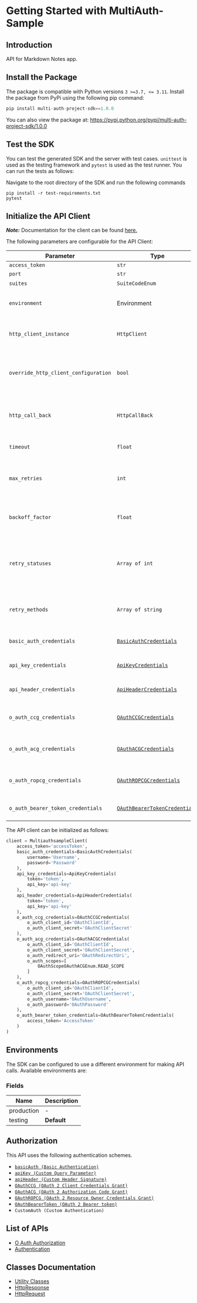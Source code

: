 
# Getting Started with MultiAuth-Sample

## Introduction

API for Markdown Notes app.

## Install the Package

The package is compatible with Python versions `3 >=3.7, <= 3.11`.
Install the package from PyPi using the following pip command:

```python
pip install multi-auth-project-sdk==1.0.0
```

You can also view the package at:
https://pypi.python.org/pypi/multi-auth-project-sdk/1.0.0

## Test the SDK

You can test the generated SDK and the server with test cases. `unittest` is used as the testing framework and `pytest` is used as the test runner. You can run the tests as follows:

Navigate to the root directory of the SDK and run the following commands

```
pip install -r test-requirements.txt
pytest
```

## Initialize the API Client

**_Note:_** Documentation for the client can be found [here.](https://www.github.com/Syed-Subtain/multi-auth-project-python-sdk/tree/1.0.0/doc/client.md)

The following parameters are configurable for the API Client:

| Parameter | Type | Description |
|  --- | --- | --- |
| `access_token` | `str` |  |
| `port` | `str` | *Default*: `'80'` |
| `suites` | `SuiteCodeEnum` | *Default*: `1` |
| `environment` | Environment | The API environment. <br> **Default: `Environment.TESTING`** |
| `http_client_instance` | `HttpClient` | The Http Client passed from the sdk user for making requests |
| `override_http_client_configuration` | `bool` | The value which determines to override properties of the passed Http Client from the sdk user |
| `http_call_back` | `HttpCallBack` | The callback value that is invoked before and after an HTTP call is made to an endpoint |
| `timeout` | `float` | The value to use for connection timeout. <br> **Default: 60** |
| `max_retries` | `int` | The number of times to retry an endpoint call if it fails. <br> **Default: 0** |
| `backoff_factor` | `float` | A backoff factor to apply between attempts after the second try. <br> **Default: 2** |
| `retry_statuses` | `Array of int` | The http statuses on which retry is to be done. <br> **Default: [408, 413, 429, 500, 502, 503, 504, 521, 522, 524]** |
| `retry_methods` | `Array of string` | The http methods on which retry is to be done. <br> **Default: ['GET', 'PUT']** |
| `basic_auth_credentials` | [`BasicAuthCredentials`](https://www.github.com/Syed-Subtain/multi-auth-project-python-sdk/tree/1.0.0/doc/$a/https://www.github.com/Syed-Subtain/multi-auth-project-python-sdk/tree/1.0.0/basic-authentication.md) | The credential object for Basic Authentication |
| `api_key_credentials` | [`ApiKeyCredentials`](https://www.github.com/Syed-Subtain/multi-auth-project-python-sdk/tree/1.0.0/doc/$a/https://www.github.com/Syed-Subtain/multi-auth-project-python-sdk/tree/1.0.0/custom-query-parameter.md) | The credential object for Custom Query Parameter |
| `api_header_credentials` | [`ApiHeaderCredentials`](https://www.github.com/Syed-Subtain/multi-auth-project-python-sdk/tree/1.0.0/doc/$a/https://www.github.com/Syed-Subtain/multi-auth-project-python-sdk/tree/1.0.0/custom-header-signature.md) | The credential object for Custom Header Signature |
| `o_auth_ccg_credentials` | [`OAuthCCGCredentials`](https://www.github.com/Syed-Subtain/multi-auth-project-python-sdk/tree/1.0.0/doc/$a/https://www.github.com/Syed-Subtain/multi-auth-project-python-sdk/tree/1.0.0/oauth-2-client-credentials-grant.md) | The credential object for OAuth 2 Client Credentials Grant |
| `o_auth_acg_credentials` | [`OAuthACGCredentials`](https://www.github.com/Syed-Subtain/multi-auth-project-python-sdk/tree/1.0.0/doc/$a/https://www.github.com/Syed-Subtain/multi-auth-project-python-sdk/tree/1.0.0/oauth-2-authorization-code-grant.md) | The credential object for OAuth 2 Authorization Code Grant |
| `o_auth_ropcg_credentials` | [`OAuthROPCGCredentials`](https://www.github.com/Syed-Subtain/multi-auth-project-python-sdk/tree/1.0.0/doc/$a/https://www.github.com/Syed-Subtain/multi-auth-project-python-sdk/tree/1.0.0/oauth-2-resource-owner-credentials-grant.md) | The credential object for OAuth 2 Resource Owner Credentials Grant |
| `o_auth_bearer_token_credentials` | [`OAuthBearerTokenCredentials`](https://www.github.com/Syed-Subtain/multi-auth-project-python-sdk/tree/1.0.0/doc/$a/https://www.github.com/Syed-Subtain/multi-auth-project-python-sdk/tree/1.0.0/oauth-2-bearer-token.md) | The credential object for OAuth 2 Bearer token |

The API client can be initialized as follows:

```python
client = MultiauthsampleClient(
    access_token='accessToken',
    basic_auth_credentials=BasicAuthCredentials(
        username='Username',
        password='Password'
    ),
    api_key_credentials=ApiKeyCredentials(
        token='token',
        api_key='api-key'
    ),
    api_header_credentials=ApiHeaderCredentials(
        token='token',
        api_key='api-key'
    ),
    o_auth_ccg_credentials=OAuthCCGCredentials(
        o_auth_client_id='OAuthClientId',
        o_auth_client_secret='OAuthClientSecret'
    ),
    o_auth_acg_credentials=OAuthACGCredentials(
        o_auth_client_id='OAuthClientId',
        o_auth_client_secret='OAuthClientSecret',
        o_auth_redirect_uri='OAuthRedirectUri',
        o_auth_scopes=[
            OAuthScopeOAuthACGEnum.READ_SCOPE
        ]
    ),
    o_auth_ropcg_credentials=OAuthROPCGCredentials(
        o_auth_client_id='OAuthClientId',
        o_auth_client_secret='OAuthClientSecret',
        o_auth_username='OAuthUsername',
        o_auth_password='OAuthPassword'
    ),
    o_auth_bearer_token_credentials=OAuthBearerTokenCredentials(
        access_token='AccessToken'
    )
)
```

## Environments

The SDK can be configured to use a different environment for making API calls. Available environments are:

### Fields

| Name | Description |
|  --- | --- |
| production | - |
| testing | **Default** |

## Authorization

This API uses the following authentication schemes.

* [`basicAuth (Basic Authentication)`](https://www.github.com/Syed-Subtain/multi-auth-project-python-sdk/tree/1.0.0/doc/$a/https://www.github.com/Syed-Subtain/multi-auth-project-python-sdk/tree/1.0.0/basic-authentication.md)
* [`apiKey (Custom Query Parameter)`](https://www.github.com/Syed-Subtain/multi-auth-project-python-sdk/tree/1.0.0/doc/$a/https://www.github.com/Syed-Subtain/multi-auth-project-python-sdk/tree/1.0.0/custom-query-parameter.md)
* [`apiHeader (Custom Header Signature)`](https://www.github.com/Syed-Subtain/multi-auth-project-python-sdk/tree/1.0.0/doc/$a/https://www.github.com/Syed-Subtain/multi-auth-project-python-sdk/tree/1.0.0/custom-header-signature.md)
* [`OAuthCCG (OAuth 2 Client Credentials Grant)`](https://www.github.com/Syed-Subtain/multi-auth-project-python-sdk/tree/1.0.0/doc/$a/https://www.github.com/Syed-Subtain/multi-auth-project-python-sdk/tree/1.0.0/oauth-2-client-credentials-grant.md)
* [`OAuthACG (OAuth 2 Authorization Code Grant)`](https://www.github.com/Syed-Subtain/multi-auth-project-python-sdk/tree/1.0.0/doc/$a/https://www.github.com/Syed-Subtain/multi-auth-project-python-sdk/tree/1.0.0/oauth-2-authorization-code-grant.md)
* [`OAuthROPCG (OAuth 2 Resource Owner Credentials Grant)`](https://www.github.com/Syed-Subtain/multi-auth-project-python-sdk/tree/1.0.0/doc/$a/https://www.github.com/Syed-Subtain/multi-auth-project-python-sdk/tree/1.0.0/oauth-2-resource-owner-credentials-grant.md)
* [`OAuthBearerToken (OAuth 2 Bearer token)`](https://www.github.com/Syed-Subtain/multi-auth-project-python-sdk/tree/1.0.0/doc/$a/https://www.github.com/Syed-Subtain/multi-auth-project-python-sdk/tree/1.0.0/oauth-2-bearer-token.md)
* `CustomAuth (Custom Authentication)`

## List of APIs

* [O Auth Authorization](https://www.github.com/Syed-Subtain/multi-auth-project-python-sdk/tree/1.0.0/doc/controllers/o-auth-authorization.md)
* [Authentication](https://www.github.com/Syed-Subtain/multi-auth-project-python-sdk/tree/1.0.0/doc/controllers/authentication.md)

## Classes Documentation

* [Utility Classes](https://www.github.com/Syed-Subtain/multi-auth-project-python-sdk/tree/1.0.0/doc/utility-classes.md)
* [HttpResponse](https://www.github.com/Syed-Subtain/multi-auth-project-python-sdk/tree/1.0.0/doc/http-response.md)
* [HttpRequest](https://www.github.com/Syed-Subtain/multi-auth-project-python-sdk/tree/1.0.0/doc/http-request.md)

